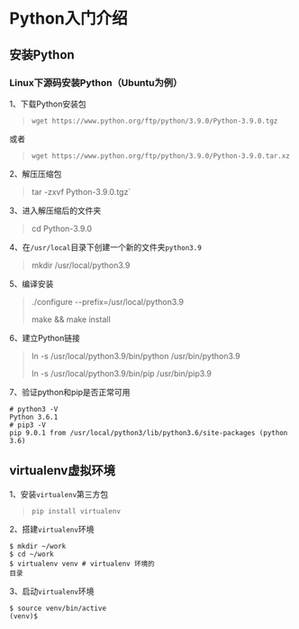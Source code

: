 # Python入门介绍

## 安装Python

### Linux下源码安装Python（Ubuntu为例）

1、下载Python安装包

> `wget https://www.python.org/ftp/python/3.9.0/Python-3.9.0.tgz`

或者

> `wget https://www.python.org/ftp/python/3.9.0/Python-3.9.0.tar.xz`

2、解压压缩包

> tar -zxvf Python-3.9.0.tgz`

3、进入解压缩后的文件夹

> cd Python-3.9.0

4、在`/usr/local`目录下创建一个新的文件夹`python3.9`

> mkdir /usr/local/python3.9

5、编译安装

> ./configure --prefix=/usr/local/python3.9
>
> make && make install

6、建立Python链接

> ln -s /usr/local/python3.9/bin/python /usr/bin/python3.9
>
> ln -s /usr/local/python3.9/bin/pip /usr/bin/pip3.9

7、验证python和pip是否正常可用

```shell
# python3 -V
Python 3.6.1
# pip3 -V
pip 9.0.1 from /usr/local/python3/lib/python3.6/site-packages (python 3.6)
```

## virtualenv虚拟环境

1、安装`virtualenv`第三方包

> `pip install virtualenv`

2、搭建`virtualenv`环境

```shell
$ mkdir ~/work
$ cd ~/work
$ virtualenv venv # virtualenv 环境的
目录
```

3、启动`virtualenv`环境

```shell
$ source venv/bin/active
(venv)$
```

